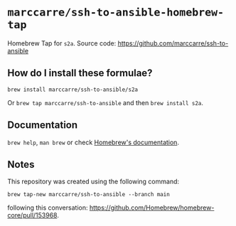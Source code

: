# `marccarre/ssh-to-ansible-homebrew-tap`

Homebrew Tap for `s2a`.
Source code: https://github.com/marccarre/ssh-to-ansible

## How do I install these formulae?

`brew install marccarre/ssh-to-ansible/s2a`

Or `brew tap marccarre/ssh-to-ansible` and then `brew install s2a`.

## Documentation

`brew help`, `man brew` or check [Homebrew's documentation](https://docs.brew.sh).

## Notes

This repository was created using the following command:

```console
brew tap-new marccarre/ssh-to-ansible --branch main
```

following this conversation: https://github.com/Homebrew/homebrew-core/pull/153968.
